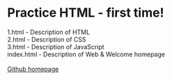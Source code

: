 <h1>Practice HTML - first time!</h1>

1.html - Description of HTML<br>
2.html - Description of CSS<br>
3.html - Description of JavaScript<br>
index.html - Description of Web & Welcome homepage<br>
<br>
<a href="https://red-sprout.github.io/pratice_html/" target="_blank">Github homepage</a>
